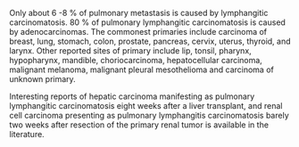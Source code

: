 Only about 6 -8 % of pulmonary metastasis is caused by lymphangitic carcinomatosis. 80 % of pulmonary lymphangitic carcinomatosis is caused by adenocarcinomas. The commonest primaries include carcinoma of breast, lung, stomach, colon, prostate, pancreas, cervix, uterus, thyroid, and larynx. Other reported sites of primary include lip, tonsil, pharynx, hypopharynx, mandible, choriocarcinoma, hepatocellular carcinoma, malignant melanoma, malignant pleural mesothelioma and carcinoma of unknown primary.

Interesting reports of hepatic carcinoma manifesting as pulmonary lymphangitic carcinomatosis eight weeks after a liver transplant, and renal cell carcinoma presenting as pulmonary lymphangitis carcinomatosis barely two weeks after resection of the primary renal tumor is available in the literature.